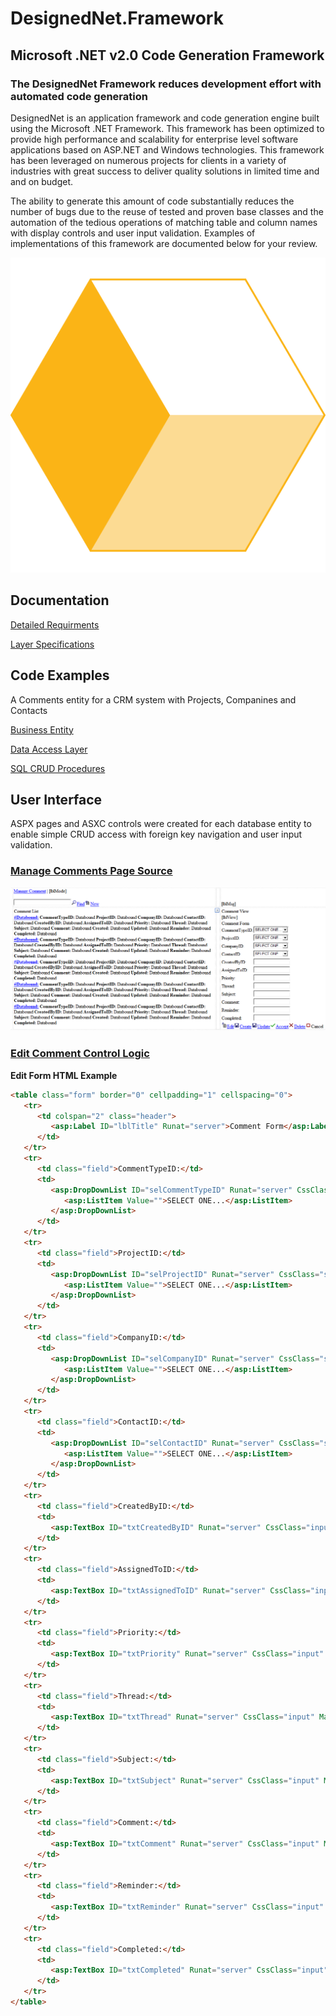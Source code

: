 # DesignedNet.Framework
## Microsoft .NET v2.0 Code Generation Framework

### The DesignedNet Framework reduces development effort with automated code generation

DesignedNet is an application framework and code generation engine built using the Microsoft .NET Framework. This framework has been optimized to provide high performance and scalability for enterprise level software applications based on ASP.NET and Windows technologies. This framework has been leveraged on numerous projects for clients in a variety of industries with great success to deliver quality solutions in limited time and and on budget.

The ability to generate this amount of code substantially reduces the number of bugs due to the reuse of tested and proven base classes and the automation of the tedious operations of matching table and column names with display controls and user input validation. Examples of implementations of this framework are documented below for your review.

![DesignedNet Framework](./Documentation/Framework.png)

## Documentation

[Detailed Requirments](./Documentation/Requirements.pdf)

[Layer Specifications](./Documentation/Specifications.pdf)

## Code Examples

A Comments entity for a CRM system with Projects, Companines and Contacts

[Business Entity](./Output/Biz/BizComment.cs)

[Data Access Layer](./Output/Dal/DalComment.cs)

[SQL CRUD Procedures](./Output/Sql/Comment_Verbs.sql)

## User Interface

ASPX pages and ASXC controls were created for each database entity to enable simple CRUD access with foreign key navigation and user input validation.

### [Manage Comments Page Source](./Output/Web/ManageComment.aspx.cs)

![Manage Comments Page](./Documentation/Comments.png)

### [Edit Comment Control Logic](./Output/Web/Controls/CommentEdit.ascx.cs)

**Edit Form HTML Example**
```html
<table class="form" border="0" cellpadding="1" cellspacing="0">
   <tr>
      <td colspan="2" class="header">
         <asp:Label ID="lblTitle" Runat="server">Comment Form</asp:Label>
      </td>
   </tr>
   <tr>
      <td class="field">CommentTypeID:</td>
      <td>
         <asp:DropDownList ID="selCommentTypeID" Runat="server" CssClass="select">
            <asp:ListItem Value="">SELECT ONE...</asp:ListItem>
         </asp:DropDownList>
      </td>
   </tr>
   <tr>
      <td class="field">ProjectID:</td>
      <td>
         <asp:DropDownList ID="selProjectID" Runat="server" CssClass="select">
            <asp:ListItem Value="">SELECT ONE...</asp:ListItem>
         </asp:DropDownList>
      </td>
   </tr>
   <tr>
      <td class="field">CompanyID:</td>
      <td>
         <asp:DropDownList ID="selCompanyID" Runat="server" CssClass="select">
            <asp:ListItem Value="">SELECT ONE...</asp:ListItem>
         </asp:DropDownList>
      </td>
   </tr>
   <tr>
      <td class="field">ContactID:</td>
      <td>
         <asp:DropDownList ID="selContactID" Runat="server" CssClass="select">
            <asp:ListItem Value="">SELECT ONE...</asp:ListItem>
         </asp:DropDownList>
      </td>
   </tr>
   <tr>
      <td class="field">CreatedByID:</td>
      <td>
         <asp:TextBox ID="txtCreatedByID" Runat="server" CssClass="input" MaxLength="25"></asp:TextBox>
      </td>
   </tr>
   <tr>
      <td class="field">AssignedToID:</td>
      <td>
         <asp:TextBox ID="txtAssignedToID" Runat="server" CssClass="input" MaxLength="25"></asp:TextBox>
      </td>
   </tr>
   <tr>
      <td class="field">Priority:</td>
      <td>
         <asp:TextBox ID="txtPriority" Runat="server" CssClass="input" MaxLength="25"></asp:TextBox>
      </td>
   </tr>
   <tr>
      <td class="field">Thread:</td>
      <td>
         <asp:TextBox ID="txtThread" Runat="server" CssClass="input" MaxLength="50"></asp:TextBox>
      </td>
   </tr>
   <tr>
      <td class="field">Subject:</td>
      <td>
         <asp:TextBox ID="txtSubject" Runat="server" CssClass="input" MaxLength="500"></asp:TextBox>
      </td>
   </tr>
   <tr>
      <td class="field">Comment:</td>
      <td>
         <asp:TextBox ID="txtComment" Runat="server" CssClass="input" MaxLength="5000"></asp:TextBox>
      </td>
   </tr>
   <tr>
      <td class="field">Reminder:</td>
      <td>
         <asp:TextBox ID="txtReminder" Runat="server" CssClass="input" MaxLength="25"></asp:TextBox>
      </td>
   </tr>
   <tr>
      <td class="field">Completed:</td>
      <td>
         <asp:TextBox ID="txtCompleted" Runat="server" CssClass="input" MaxLength="25"></asp:TextBox>
      </td>
   </tr>
</table>
```
